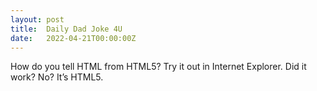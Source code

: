 ```yaml
---
layout: post
title:  Daily Dad Joke 4U
date:   2022-04-21T00:00:00Z
---
```

How do you tell HTML from HTML5? Try it out in Internet Explorer. Did it work? No? It’s HTML5.
